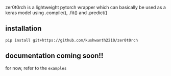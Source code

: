 zer0t0rch is a lightweight pytorch wrapper which can basically be used as a keras model using .compile(), .fit() and .predict()  

## installation
    
    pip install git+https://github.com/kushwanth2210/zer0t0rch

## documentation coming soon!!  
for now, refer to the `examples`
